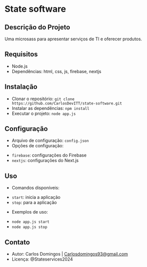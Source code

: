 # State software

## Descrição do Projeto
Uma microsass para apresentar serviços de TI e oferecer produtos.

## Requisitos
* Node.js 
* Dependências: html, css, js, firebase, nextjs

## Instalação
* Clonar o repositório: `git clone https://github.com/CarlosDevITT/state-software.git`
* Instalar as dependências: `npm install`
* Executar o projeto: `node app.js`

## Configuração
* Arquivo de configuração: `config.json`
* Opções de configuração:
 + `firebase`: configurações do Firebase
 + `nextjs`: configurações do Next.js

## Uso
* Comandos disponíveis:
 + `start`: inicia a aplicação
 + `stop`: para a aplicação
* Exemplos de uso:
 + `node app.js start`
 + `node app.js stop`

## Contato
* Autor: Carlos Domingos | Carlosdomingos93@gmail.com
* Licença: @Stateservices2024
